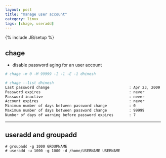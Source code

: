 ```yaml
---
layout: post
title: "manage user account"
category: linux
tags: [chage, useradd]
---
```

{% include JB/setup %}

## chage

+ disable password aging for an user account

```bash
# chage -m 0 -M 99999 -I -1 -E -1 dhinesh

# chage --list dhinesh
Last password change                                    : Apr 23, 2009
Password expires                                        : never
Password inactive                                       : never
Account expires                                         : never
Minimum number of days between password change          : 0
Maximum number of days between password change          : 99999
Number of days of warning before password expires       : 7
```

---

## useradd and groupadd

```
# groupadd -g 1000 GROUPNAME
# useradd -u 1000 -g 1000 -d /home/USERNAME USERNAME
```
